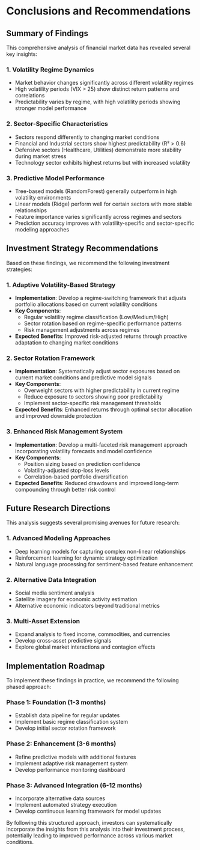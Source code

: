 # Conclusions and Recommendations

## Summary of Findings

This comprehensive analysis of financial market data has revealed several key insights:

### 1. Volatility Regime Dynamics
- Market behavior changes significantly across different volatility regimes
- High volatility periods (VIX > 25) show distinct return patterns and correlations
- Predictability varies by regime, with high volatility periods showing stronger model performance

### 2. Sector-Specific Characteristics
- Sectors respond differently to changing market conditions
- Financial and Industrial sectors show highest predictability (R² > 0.6)
- Defensive sectors (Healthcare, Utilities) demonstrate more stability during market stress
- Technology sector exhibits highest returns but with increased volatility

### 3. Predictive Model Performance
- Tree-based models (RandomForest) generally outperform in high volatility environments
- Linear models (Ridge) perform well for certain sectors with more stable relationships
- Feature importance varies significantly across regimes and sectors
- Prediction accuracy improves with volatility-specific and sector-specific modeling approaches

## Investment Strategy Recommendations

Based on these findings, we recommend the following investment strategies:

### 1. Adaptive Volatility-Based Strategy
- **Implementation**: Develop a regime-switching framework that adjusts portfolio allocations based on current volatility conditions
- **Key Components**:
  - Regular volatility regime classification (Low/Medium/High)
  - Sector rotation based on regime-specific performance patterns
  - Risk management adjustments across regimes
- **Expected Benefits**: Improved risk-adjusted returns through proactive adaptation to changing market conditions

### 2. Sector Rotation Framework
- **Implementation**: Systematically adjust sector exposures based on current market conditions and predictive model signals
- **Key Components**:
  - Overweight sectors with higher predictability in current regime
  - Reduce exposure to sectors showing poor predictability
  - Implement sector-specific risk management thresholds
- **Expected Benefits**: Enhanced returns through optimal sector allocation and improved downside protection

### 3. Enhanced Risk Management System
- **Implementation**: Develop a multi-faceted risk management approach incorporating volatility forecasts and model confidence
- **Key Components**:
  - Position sizing based on prediction confidence
  - Volatility-adjusted stop-loss levels
  - Correlation-based portfolio diversification
- **Expected Benefits**: Reduced drawdowns and improved long-term compounding through better risk control

## Future Research Directions

This analysis suggests several promising avenues for future research:

### 1. Advanced Modeling Approaches
- Deep learning models for capturing complex non-linear relationships
- Reinforcement learning for dynamic strategy optimization
- Natural language processing for sentiment-based feature enhancement

### 2. Alternative Data Integration
- Social media sentiment analysis
- Satellite imagery for economic activity estimation
- Alternative economic indicators beyond traditional metrics

### 3. Multi-Asset Extension
- Expand analysis to fixed income, commodities, and currencies
- Develop cross-asset predictive signals
- Explore global market interactions and contagion effects

## Implementation Roadmap

To implement these findings in practice, we recommend the following phased approach:

### Phase 1: Foundation (1-3 months)
- Establish data pipeline for regular updates
- Implement basic regime classification system
- Develop initial sector rotation framework

### Phase 2: Enhancement (3-6 months)
- Refine predictive models with additional features
- Implement adaptive risk management system
- Develop performance monitoring dashboard

### Phase 3: Advanced Integration (6-12 months)
- Incorporate alternative data sources
- Implement automated strategy execution
- Develop continuous learning framework for model updates

By following this structured approach, investors can systematically incorporate the insights from this analysis into their investment process, potentially leading to improved performance across various market conditions.
